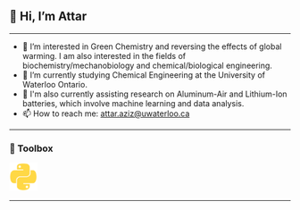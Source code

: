 ## 👋 Hi, I’m Attar
---
- 👀 I’m interested in Green Chemistry and reversing the effects of global warming.
     I am also interested in the fields of biochemistry/mechanobiology and chemical/biological engineering.
- 🌱 I’m currently studying Chemical Engineering at the University of Waterloo Ontario.
- 🔋 I'm also currently assisting research on Aluminum-Air and Lithium-Ion batteries, which involve machine learning and data analysis.
- 📫 How to reach me: attar.aziz@uwaterloo.ca
---
### 🧰 Toolbox

<img src="https://raw.githubusercontent.com/devicons/devicon/1119b9f84c0290e0f0b38982099a2bd027a48bf1/icons/python/python-plain.svg" alt="Python Logo" width="50" height="50"/>

---
<!---
att-ar/att-ar is a ✨ special ✨ repository because its `README.md` (this file) appears on your GitHub profile.
You can click the Preview link to take a look at your changes.
--->
